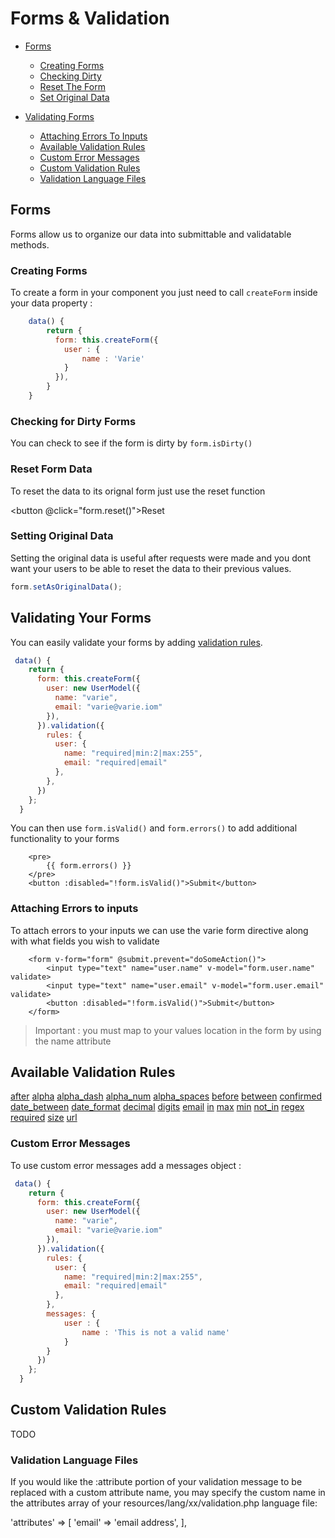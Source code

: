 # Forms & Validation

* [Forms](#forms)
  * [Creating Forms](#creating-forms)
  * [Checking Dirty](#checking-for-dirty-forms)
  * [Reset The Form](#reset-form-data)
  * [Set Original Data](#setting-original-data)
* [Validating Forms](#validating-your-forms)

  * [Attaching Errors To Inputs](#attaching-errors-to-inputs)
  * [Available Validation Rules](#available-validation-rules)
  * [Custom Error Messages](#custom-error-messages)
  * [Custom Validation Rules](#custom-validation-rules)
  * [Validation Language Files](#validation-language-files)

<a name="forms"></a>

## Forms

Forms allow us to organize our data into submittable and validatable methods.

### Creating Forms

To create a form in your component you just need to call `createForm` inside your data property :

```js
    data() {
        return {
          form: this.createForm({
            user : {
                name : 'Varie'
            }
          }),
        }
    }
```

<a name="checking-for-dirty-forms"></a>

### Checking for Dirty Forms

You can check to see if the form is dirty by `form.isDirty()`

<a name="reset-form-data"></a>

### Reset Form Data

To reset the data to its orignal form just use the reset function

<button @click="form.reset()">Reset</button>

<a name="setting-original-data"></a>

### Setting Original Data

Setting the original data is useful after requests were made and you dont want your users to be able to reset the data to
their previous values.

```js
form.setAsOriginalData();
```

<a name="validating-your-forms"></a>

## Validating Your Forms

You can easily validate your forms by adding [validation rules](#available-validation-rules).

```js
 data() {
    return {
      form: this.createForm({
        user: new UserModel({
          name: "varie",
          email: "varie@varie.iom"
        }),
      }).validation({
        rules: {
          user: {
            name: "required|min:2|max:255",
            email: "required|email"
          },
        },
      })
    };
  }
```

You can then use `form.isValid()` and `form.errors()` to add additional functionality to your forms

```vue
    <pre>
        {{ form.errors() }}
    </pre>
    <button :disabled="!form.isValid()">Submit</button>
```

<a name="attaching-errors-to-inputs"></a>

### Attaching Errors to inputs

To attach errors to your inputs we can use the varie form directive along with what fields you wish to validate

```vue
    <form v-form="form" @submit.prevent="doSomeAction()">
        <input type="text" name="user.name" v-model="form.user.name" validate>
        <input type="text" name="user.email" v-model="form.user.email" validate>
        <button :disabled="!form.isValid()">Submit</button>
    </form>
```

> Important : you must map to your values location in the form by using the name attribute

<a name="available-validation-rules"></a>

## Available Validation Rules

[after](#rule-after)
[alpha](#rule-alpha)
[alpha_dash](#rule-alpha-dash)
[alpha_num](#rule-alpha-num)
[alpha_spaces](#rule-alpha-spaces)
[before](#rule-before)
[between](#rule-between)
[confirmed](#rule-confirmed)
[date_between](#rule-date-between)
[date_format](#rule-date-format)
[decimal](#rule-deciaml)
[digits](#rule-digits)
[email](#rule-email)
[in](#rule-in)
[max](#rule-max)
[min](#rule-min)
[not_in](#rule-not-in)
[regex](#rule-regex)
[required](#rule-required)
[size](#rule-size)
[url](#rule-url)

<a name="custom-error-messages"></a>

### Custom Error Messages

To use custom error messages add a messages object :

```js
 data() {
    return {
      form: this.createForm({
        user: new UserModel({
          name: "varie",
          email: "varie@varie.iom"
        }),
      }).validation({
        rules: {
          user: {
            name: "required|min:2|max:255",
            email: "required|email"
          },
        },
        messages: {
        	user : {
        		name : 'This is not a valid name'
        	}
        }
      })
    };
  }
```

<a name="custom-validation-rules"></a>

## Custom Validation Rules

TODO

<a name="validation-language-files"></a>

### Validation Language Files

If you would like the :attribute portion of your validation message to be replaced with a custom attribute name, you may specify the custom name in the attributes array of your resources/lang/xx/validation.php language file:

'attributes' => [
'email' => 'email address',
],
